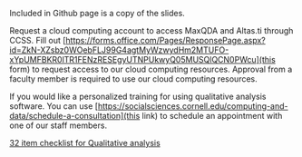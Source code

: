 Included in Github page is a copy of the slides. 

Request a cloud computing account to access MaxQDA and Altas.ti through CCSS. Fill out [https://forms.office.com/Pages/ResponsePage.aspx?id=ZkN-XZsbz0WOebFLJ99G4agtMyWzwydHm2MTUFO-xYpUMFBKR0lTR1FENzRESEgyUTNPUkwyQ05MUSQlQCN0PWcu](this form) to request access to our cloud computing resources. Approval from a faculty member is required to use our cloud computing resources.  
  
If you would like a personalized training for using qualitative analysis software. You can use [https://socialsciences.cornell.edu/computing-and-data/schedule-a-consultation](this link) to schedule an appointment with one of our staff members.  
  
[32 item checklist for Qualitative analysis](https://legacyfileshare.elsevier.com/promis_misc/ISSM_COREQ_Checklist.pdf)

